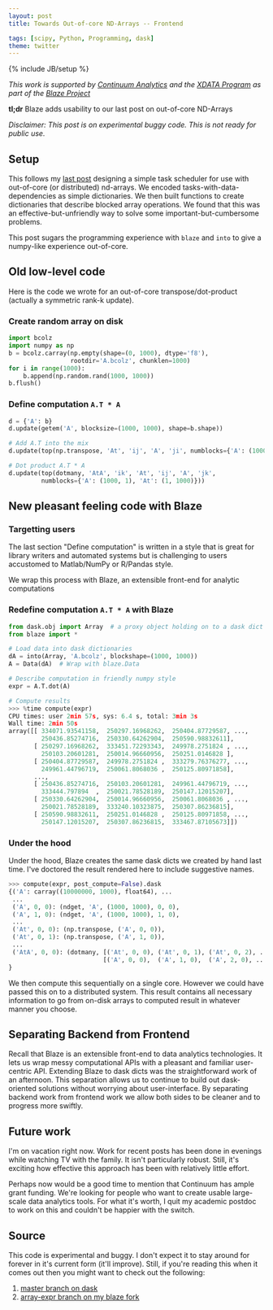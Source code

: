 ```yaml
---
layout: post
title: Towards Out-of-core ND-Arrays -- Frontend

tags: [scipy, Python, Programming, dask]
theme: twitter
---
```


{% include JB/setup %}

_This work is supported by [Continuum Analytics](http://continuum.io)
and the [XDATA Program](http://www.darpa.mil/program/XDATA)
as part of the [Blaze Project](http://blaze.pydata.org)_

**tl;dr** Blaze adds usability to our last post on out-of-core ND-Arrays

_Disclaimer: This post is on experimental buggy code. This is not ready for public
use._

## Setup

This follows my [last
post](/2014/12/27/Towards-OOC/) designing a simple
task scheduler for use with out-of-core (or distributed) nd-arrays. We
encoded tasks-with-data-dependencies as simple dictionaries. We then
built functions to create dictionaries that describe blocked array operations.
We found that this was an effective-but-unfriendly way to solve some
important-but-cumbersome problems.

This post sugars the programming experience with `blaze` and `into` to give a
numpy-like experience out-of-core.

## Old low-level code

Here is the code we wrote for an
out-of-core transpose/dot-product (actually a symmetric rank-k update).

### Create random array on disk

```python
import bcolz
import numpy as np
b = bcolz.carray(np.empty(shape=(0, 1000), dtype='f8'),
                 rootdir='A.bcolz', chunklen=1000)
for i in range(1000):
    b.append(np.random.rand(1000, 1000))
b.flush()
```

### Define computation `A.T * A`

```python
d = {'A': b}
d.update(getem('A', blocksize=(1000, 1000), shape=b.shape))

# Add A.T into the mix
d.update(top(np.transpose, 'At', 'ij', 'A', 'ji', numblocks={'A': (1000, 1)}))

# Dot product A.T * A
d.update(top(dotmany, 'AtA', 'ik', 'At', 'ij', 'A', 'jk',
         numblocks={'A': (1000, 1), 'At': (1, 1000)}))
```

## New pleasant feeling code with Blaze

### Targetting users

The last section "Define computation" is written in a style that is great for
library writers and automated systems but is challenging to users
accustomed to Matlab/NumPy or R/Pandas style.

We wrap this process with Blaze, an extensible front-end for analytic
computations

### Redefine computation `A.T * A` with Blaze

```python
from dask.obj import Array  # a proxy object holding on to a dask dict
from blaze import *

# Load data into dask dictionaries
dA = into(Array, 'A.bcolz', blockshape=(1000, 1000))
A = Data(dA)  # Wrap with blaze.Data

# Describe computation in friendly numpy style
expr = A.T.dot(A)

# Compute results
>>> %time compute(expr)
CPU times: user 2min 57s, sys: 6.4 s, total: 3min 3s
Wall time: 2min 50s
array([[ 334071.93541158,  250297.16968262,  250404.87729587, ...,
         250436.85274716,  250330.64262904,  250590.98832611],
       [ 250297.16968262,  333451.72293343,  249978.2751824 , ...,
         250103.20601281,  250014.96660956,  250251.0146828 ],
       [ 250404.87729587,  249978.2751824 ,  333279.76376277, ...,
         249961.44796719,  250061.8068036 ,  250125.80971858],
       ...,
       [ 250436.85274716,  250103.20601281,  249961.44796719, ...,
         333444.797894  ,  250021.78528189,  250147.12015207],
       [ 250330.64262904,  250014.96660956,  250061.8068036 , ...,
         250021.78528189,  333240.10323875,  250307.86236815],
       [ 250590.98832611,  250251.0146828 ,  250125.80971858, ...,
         250147.12015207,  250307.86236815,  333467.87105673]])
```

### Under the hood

Under the hood, Blaze creates the same dask dicts we created by hand last time.
I've doctored the result rendered here to include suggestive names.

```python
>>> compute(expr, post_compute=False).dask
{('A': carray((10000000, 1000), float64), ...
 ...
 ('A', 0, 0): (ndget, 'A', (1000, 1000), 0, 0),
 ('A', 1, 0): (ndget, 'A', (1000, 1000), 1, 0),
 ...
 ('At', 0, 0): (np.transpose, ('A', 0, 0)),
 ('At', 0, 1): (np.transpose, ('A', 1, 0)),
 ...
 ('AtA', 0, 0): (dotmany, [('At', 0, 0), ('At', 0, 1), ('At', 0, 2), ...],
                          [('A', 0, 0),  ('A', 1, 0),  ('A', 2, 0), ...])
}
```

We then compute this sequentially on a single core. However we could have
passed this on to a distributed system. This result contains all necessary
information to go from on-disk arrays to computed result in whatever manner you
choose.

## Separating Backend from Frontend

Recall that Blaze is an extensible front-end to data analytics technologies.
It lets us wrap messy computational APIs with a pleasant and familiar
user-centric API. Extending Blaze to dask dicts was the straightforward work
of an afternoon. This separation allows us to continue to build out
dask-oriented solutions without worrying about user-interface. By separating
backend work from frontend work we allow both sides to be cleaner and to
progress more swiftly.

## Future work

I'm on vacation right now. Work for recent posts has been done in evenings
while watching TV with the family. It isn't particularly robust. Still, it's
exciting how effective this approach has been with relatively little effort.

Perhaps now would be a good time to mention that Continuum has ample grant
funding. We're looking for people who want to create usable large-scale data
analytics tools. For what it's worth, I quit my academic postdoc to work on
this and couldn't be happier with the switch.

## Source

This code is experimental and buggy. I don't expect it to stay around for
forever in it's current form (it'll improve). Still, if you're reading this
when it comes out then you might want to check out the following:

1. [master branch on dask](https://github.com/mrocklin/dask)
2. [array-expr branch on my blaze fork](https://github.com/mrocklin/blaze/tree/array-expr)
